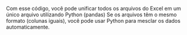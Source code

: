 Com esse código, você pode unificar todos os arquivos do Excel em um único arquivo utilizando Python (pandas)
Se os arquivos têm o mesmo formato (colunas iguais), você pode usar Python para mesclar os dados automaticamente.
